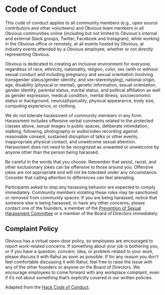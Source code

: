 # Code of Conduct

This code of conduct applies to all community members \(e.g., open source contributors and other volunteers\) and Obvious team members in all Obvious communities online \(including but not limited to Obvious's internal and external Slack groups, Twitter, Facebook and Instagram\), while working in the Obvious office or remotely, at all events hosted by Obvious, at industry events attended by a Obvious employee, whether or not directly representing Obvious.

Obvious is dedicated to creating an inclusive environment for everyone, regardless of race, ethnicity, nationality, religion, color, sex \(with or without sexual conduct and including pregnancy and sexual orientation involving transgender status/gender identity, and sex-stereotyping\), national origin, age, disability \(physical or mental\), genetic information, sexual orientation, gender identity, parental status, marital status, and political affiliation as well as gender expression, medical condition, mental illness, socioeconomic status or background, neuro\(a\)typicality, physical appearance, body size, computing experience, or clothing.

We do not tolerate harassment of community members in any form. Harassment includes offensive verbal comments related to the protected classes above, sexual images in public spaces, deliberate intimidation, stalking, following, photography or audio/video recording against reasonable consent, sustained disruption of talks or other events, inappropriate physical contact, and unwelcome sexual attention. Harassment does not need to be recognized as unwanted or unwelcome by anyone other than the person being harassed.

Be careful in the words that you choose. Remember that sexist, racist, and other exclusionary jokes can be offensive to those around you. Offensive jokes are not appropriate and will not be tolerated under any circumstance. Consider that calling attention to differences can feel alienating.

Participants asked to stop any harassing behavior are expected to comply immediately. Community members violating these rules may be sanctioned or removed from community spaces. If you are being harassed, notice that someone else is being harassed, or have any other concerns, please contact one of the founders, a member of the [Prevention of Sexual Harassment Committee](prevention-of-sexual-harassment.md) or a member of the Board of Directors immediately.

## Complaint Policy

Obvious has a virtual open-door policy, so employees are encouraged to report work-related concerns. If something about your job is bothering you, or if you have a question, concern, idea, or problem related to your work, please discuss it with Rahul as soon as possible. If for any reason you don’t feel comfortable discussing it with Rahul, feel free to raise the issue with any of the other founders or anyone on the Board of Directors. We encourage employees to come forward with any workplace complaint, even if it’s not about something that’s explicitly covered in our written policies.

Adapted from the [Hack Code of Conduct](http://hackcodeofconduct.org/).

